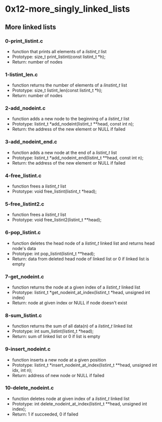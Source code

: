 # 0x12-more_singly_linked_lists

## More linked lists
### 0-print_listint.c
* function that prints all elements of a *listint_t* list
* Prototype: size_t print_listint(const listint_t *h);
* Return: number of nodes

### 1-listint_len.c
* function returns the number of elements of a *linstint_t* list
* Prototype: size_t listint_len(const listint_t *h);
* Return: number of nodes

### 2-add_nodeint.c
* function adds a new node to the beginning of a *listint_t* list
* Prototype: listint_t *add_nodeint(listint_t **head, const int n);
* Return: the address of the new element or NULL if failed

### 3-add_nodeint_end.c
* function adds a new node at the end of a *listint_t* list
* Prototype: listint_t *add_nodeint_end(listint_t **head, const int n);
* Return: the address of the new element or NULL if failed

### 4-free_listint.c
* function frees a *listint_t* list
* Prototype: void free_listint(listint_t *head);

### 5-free_listint2.c
* function frees a *listint_t* list
* Prototype: void free_listint2(listint_t **head);

### 6-pop_listint.c
* function deletes the head node of a *listint_t* linked list and returns head node's data
* Prototype: int pop_listint(listint_t **head);
* Return: data from deleted head node of linked list or 0 if linked list is empty

### 7-get_nodeint.c
* function returns the node at a given index of a *listint_t* linked list
* Prototype: listint_t *get_nodeint_at_index(listint_t *head, unsigned int index)
* Return: node at given index or NULL if node doesn't exist

### 8-sum_listint.c
* function returns the sum of all data(n) of a *listint_t* linked list
* Prototype: int sum_listint(listint_t *head);
* Return: sum of linked list or 0 if list is empty

### 9-insert_nodeint.c
* function inserts a new node at a given position
* Prototype: listint_t *insert_nodeint_at_index(listint_t **head, unsigned int idx, int n);
* Return: address of new node or NULL if failed

### 10-delete_nodeint.c
* function deletes node at given index of a *listint_t* linked list
* Prototype: int delete_nodeint_at_index(listint_t **head, unsigned int index);
* Return: 1 if succeeded, 0 if failed
